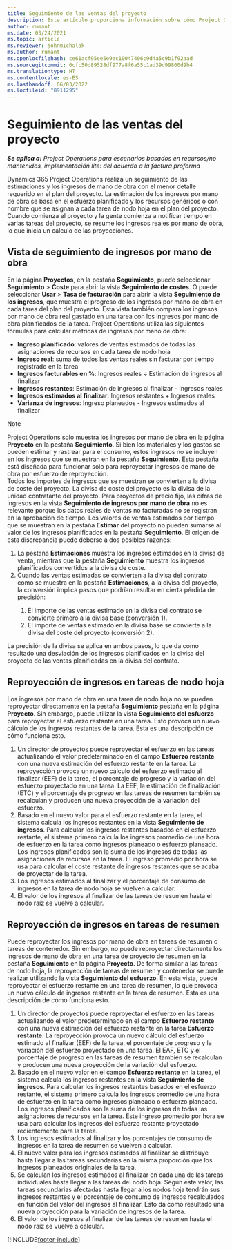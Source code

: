 ```yaml
---
title: Seguimiento de las ventas del proyecto
description: Este artículo proporciona información sobre cómo Project Operations rastrea el progreso contra los ingresos por mano de obra y el gasto en un proyecto.
author: rumant
ms.date: 03/24/2021
ms.topic: article
ms.reviewer: johnmichalak
ms.author: rumant
ms.openlocfilehash: ce61acf95ee5e9ac10047406c9d4a5c9b1f92aad
ms.sourcegitcommit: 6cfc50d89528df977a8f6a55c1ad39d99800d9b4
ms.translationtype: HT
ms.contentlocale: es-ES
ms.lasthandoff: 06/03/2022
ms.locfileid: "8911295"
---
```

# <a name="project-sales-tracking"></a>Seguimiento de las ventas del proyecto

_**Se aplica a:** Project Operations para escenarios basados en recursos/no mantenidos, implementación lite: del acuerdo a la factura proforma_

Dynamics 365 Project Operations realiza un seguimiento de las estimaciones y los ingresos de mano de obra con el menor detalle requerido en el plan del proyecto. La estimación de los ingresos por mano de obra se basa en el esfuerzo planificado y los recursos genéricos o con nombre que se asignan a cada tarea de nodo hoja en el plan del proyecto. Cuando comienza el proyecto y la gente comienza a notificar tiempo en varias tareas del proyecto, se resume los ingresos reales por mano de obra, lo que inicia un cálculo de las proyecciones.

## <a name="labor-revenue-tracking-view"></a>Vista de seguimiento de ingresos por mano de obra

En la página **Proyectos**, en la pestaña **Seguimiento**, puede seleccionar **Seguimiento** > **Coste** para abrir la vista **Seguimiento de costes**. O puede seleccionar **Usar** > **Tasa de facturación** para abrir la vista **Seguimiento de los ingresos**, que muestra el progreso de los ingresos por mano de obra en cada tarea del plan del proyecto. Esta vista también compara los ingresos por mano de obra real gastado en una tarea con los ingresos por mano de obra planificados de la tarea. Project Operations utiliza las siguientes fórmulas para calcular métricas de ingresos por mano de obra:

- **Ingreso planificado**: valores de ventas estimados de todas las asignaciones de recursos en cada tarea de nodo hoja
- **Ingreso real**: suma de todos las ventas reales sin facturar por tiempo registrado en la tarea
- **Ingresos facturables en %**: Ingresos reales ÷ Estimación de ingresos al finalizar
- **Ingresos restantes**: Estimación de ingresos al finalizar - Ingresos reales
- **Ingresos estimados al finalizar**: Ingresos restantes + Ingresos reales
- **Varianza de ingresos**: Ingreso planeados - Ingresos estimados al finalizar


> [!NOTE]
> Project Operations solo muestra los ingresos por mano de obra en la página **Proyecto** en la pestaña **Seguimiento**. Si bien los materiales y los gastos se pueden estimar y rastrear para el consumo, estos ingresos no se incluyen en los ingresos que se muestran en la pestaña **Seguimiento**. Esta pestaña está diseñada para funcionar solo para reproyectar ingresos de mano de obra por esfuerzo de reproyección.  
> Todos los importes de ingresos que se muestran se convierten a la divisa de coste del proyecto. La divisa de coste del proyecto es la divisa de la unidad contratante del proyecto. Para proyectos de precio fijo, las cifras de ingresos en la vista **Seguimiento de ingresos por mano de obra** no es relevante porque los datos reales de ventas no facturadas no se registran en la aprobación de tiempo.
> Los valores de ventas estimados por tiempo que se muestran en la pestaña **Estimar** del proyecto no pueden sumarse al valor de los ingresos planificados en la pestaña **Seguimiento**. El origen de esta discrepancia puede deberse a dos posibles razones:
><ol>
   ><li> La pestaña <b>Estimaciones</b> muestra los ingresos estimados en la divisa de venta, mientras que la pestaña <b>Seguimiento</b> muestra los ingresos planificados convertidos a la divisa de coste. </li>
   ><li> Cuando las ventas estimadas se convierten a la divisa del contrato como se muestra en la pestaña <b>Estimaciones</b>, a la divisa del proyecto, la conversión implica pasos que podrían resultar en cierta pérdida de precisión: </li>
><ol>
><li> El importe de las ventas estimado en la divisa del contrato se convierte primero a la divisa base (conversión 1).</li>
><li> El importe de ventas estimado en la divisa base se convierte a la divisa del coste del proyecto (conversión 2). </li>
></ol>
></ol>
> La precisión de la divisa se aplica en ambos pasos, lo que da como resultado una desviación de los ingresos planificados en la divisa del proyecto de las ventas planificadas en la divisa del contrato.
   

## <a name="reprojecting-revenues-on-leaf-node-tasks"></a>Reproyección de ingresos en tareas de nodo hoja

Los ingresos por mano de obra en una tarea de nodo hoja no se pueden reproyectar directamente en la pestaña **Seguimiento** pestaña en la página **Proyecto**. Sin embargo, puede utilizar la vista **Seguimiento del esfuerzo** para reproyectar el esfuerzo restante en una tarea. Esto provoca un nuevo cálculo de los ingresos restantes de la tarea. Esta es una descripción de cómo funciona esto.

1. Un director de proyectos puede reproyectar el esfuerzo en las tareas actualizando el valor predeterminado en el campo **Esfuerzo restante** con una nueva estimación del esfuerzo restante en la tarea. La reproyección provoca un nuevo cálculo del esfuerzo estimado al finalizar (EEF) de la tarea, el porcentaje de progreso y la variación del esfuerzo proyectado en una tarea. La EEF, la estimación de finalización (ETC) y el porcentaje de progreso en las tareas de resumen también se recalculan y producen una nueva proyección de la variación del esfuerzo.
2. Basado en el nuevo valor para el esfuerzo restante en la tarea, el sistema calcula los ingresos restantes en la vista **Seguimiento de ingresos**. Para calcular los ingresos restantes basados en el esfuerzo restante, el sistema primero calcula los ingresos promedio de una hora de esfuerzo en la tarea como ingresos planeado o esfuerzo planeado. Los ingresos planificados son la suma de los ingresos de todas las asignaciones de recursos en la tarea. El ingreso promedio por hora se usa para calcular el coste restante de ingresos restantes que se acaba de proyectar de la tarea.
3. Los ingresos estimados al finalizar y el porcentaje de consumo de ingresos en la tarea de nodo hoja se vuelven a calcular.
4. El valor de los ingresos al finalizar de las tareas de resumen hasta el nodo raíz se vuelve a calcular.

## <a name="reprojecting-revenues-on-summary-tasks"></a>Reproyección de ingresos en tareas de resumen

Puede reproyectar los ingresos por mano de obra en tareas de resumen o tareas de contenedor. Sin embargo, no puede reproyectar directamente los ingresos de mano de obra en una tarea de proyecto de resumen en la pestaña **Seguimiento** en la página **Proyecto**. De forma similar a las tareas de nodo hoja, la reproyección de tareas de resumen y contenedor se puede realizar utilizando la vista **Seguimiento del esfuerzo**. En esta vista, puede reproyectar el esfuerzo restante en una tarea de resumen, lo que provoca un nuevo cálculo de ingresos restante en la tarea de resumen. Esta es una descripción de cómo funciona esto.

1. Un director de proyectos puede reproyectar el esfuerzo en las tareas actualizando el valor predeterminado en el campo **Esfuerzo restante** con una nueva estimación del esfuerzo restante en la tarea **Esfuerzo restante**. La reproyección provoca un nuevo cálculo del esfuerzo estimado al finalizar (EEF) de la tarea, el porcentaje de progreso y la variación del esfuerzo proyectado en una tarea. El EAF, ETC y el porcentaje de progreso en las tareas de resumen también se recalculan y producen una nueva proyección de la variación del esfuerzo.
2. Basado en el nuevo valor en el campo **Esfuerzo restante** en la tarea, el sistema calcula los ingresos restantes en la vista **Seguimiento de ingresos**. Para calcular los ingresos restantes basados en el esfuerzo restante, el sistema primero calcula los ingresos promedio de una hora de esfuerzo en la tarea como ingresos planeado o esfuerzo planeado. Los ingresos planificados son la suma de los ingresos de todas las asignaciones de recursos en la tarea. Este ingreso promedio por hora se usa para calcular los ingresos del esfuerzo restante proyectado recientemente para la tarea.
3. Los ingresos estimados al finalizar y los porcentajes de consumo de ingresos en la tarea de resumen se vuelven a calcular.
4. El nuevo valor para los ingresos estimados al finalizar se distribuye hasta llegar a las tareas secundarias en la misma proporción que los ingresos planeados originales de la tarea.
5. Se calculan los ingresos estimados al finalizar en cada una de las tareas individuales hasta llegar a las tareas del nodo hoja. Según este valor, las tareas secundarias afectadas hasta llegar a los nodos hoja tendrán sus ingresos restantes y el porcentaje de consumo de ingresos recalculados en función del valor del ingresos al finalizar. Esto da como resultado una nueva proyección para la variación de ingresos de la tarea. 
6. El valor de los ingresos al finalizar de las tareas de resumen hasta el nodo raíz se vuelve a calcular.


[!INCLUDE[footer-include](../includes/footer-banner.md)]

